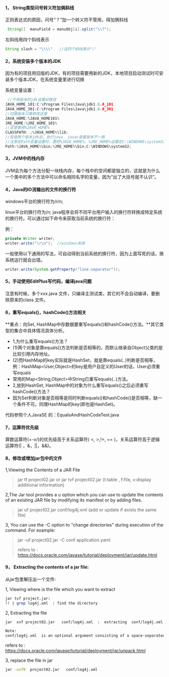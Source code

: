 #### 1， String类型问号转义符加俩斜线

正则表达式的原因，问号“？”加一个转义符不管用，得加俩斜线

```java
 String[]  manuField = manuObj[i].split("\\?");
```

左斜线用四个斜线表示

```java
String slash = "\\\\"   //这四个斜线表示"\"
```

#### 2，系统安装多个版本的JDK

因为有的项目用旧版的JDK，有的项目需要用新的JDK，本地项目启动测试时可安装多个版本JDK，在系统变量里进行切换

系统变量设置：

```C
 //不用版本的jdk设置好路径
JAVA_HOME_101:C:\Program Files\Java\jdk1.8.0_101 
JAVA_HOME_301:C:\Program Files\Java\jdk1.8.0_301    
//切换版本只需修改这里
JAVA_HOME:%JAVA_HOME101%    
JRE_HOME:%JRE_HOME_101%
//这里要用%JAVA_HOME%    
CLASSPATH:.;%JAVA_HOME%\lib;
//安装两个版本jdk后，执行java  javac查看版本不一致
//注意在Path变量设置时，要把%JAVA_HOME%，%JRE_HOME%设置在C:\WINDOWS\system32之前，因为Dos窗口找javac 或 java命令时从当前目录开始找，然后再从Path变量的参数中从上向下开始找，而jre安装时会把java.exe默认安装到C:\WINDOWS\system32一份，这就导致虽然在JRE_HOME中设置好了，但是还是会执行system32下的命令
Path:%JAVA_HOME%\bin;%JRE_HOME%\bin;C:\WINDOWS\system32; 

```

#### 3，JVM中的栈内存

JVM会为每个方法分配一块栈内存，每个栈中的空间都是独立的，这就是为什么一个类中的多个方法中可以命名相同名字的变量，因为“出了大括号就不认识”。

#### 4，Java的IO流输出的文件的换行符

windows平台的换行符为/r/n;

linux平台的换行符为/n;
java程序会将不同平台用户输入的换行符转换成特定系统的换行符。可以通过如下命令来获取当前系统的换行符：

例：

```java
private Writer writer;
writer.write("\r\n");  //windows系统
```

一般使用以下通用的写法，可自动得到当前系统的换行符，因为上面写死的话，换系统运行就会出错。

```java
writer.write(System.getProperty("line.separator"));
```

#### 5，手动使用EditPlus写代码，编译java问题

注意有时候，多个xxx.java 文件，只编译主测试类，其它的不会自动编译，要删除原来的class 文件。

#### 6，重写equals()，hashCode()方法相关

**重点：向Set, HashMap中存数据要重写equals()和hashCode()方法。**其它类型的集合中具体情况具体分析。

* 1,为什么重写equals()方法？
* (1)两个对象是靠equals()方法判断是否相等的，而默认继承自Object父类的是比较引用内存地址。
* (2)而HashMap的key实际就是HashSet，就是靠equals(..)判断是否相等，例：HashMap<User,Object>的key是用户自定义的User的话，User必须重写equals
* 常用的Map<String,Object>中String已重写equals(..)方法。
* 2,放到HashSet, HashMap中的对象为什么重写equals()之后必须重写 hashCode()方法？
* 因为Set判断对象是否相等是同时判断equals()和hashCode()是否相等，缺一个条件不可。同理HashMap的key(即也是HashSet)。

代码参照个人JavaSE 的：EqualsAndHashCodeTest.java

#### 7，运算符优先级

算数运算符(+-x/)的优先级高于关系运算符( <, >,!=, == )，关系运算符高于逻辑运算符(| ，&，||，&&)。

#### 8，修改或增加jar包中的文件

1,Viewing the Contents of a JAR File

> jar tf project02.jar   or jar tvf project02.jar (t:table , f:file, v:display additional information)

2,The Jar tool provides a u option which you can use to update the contents of an existing JAR file by modifying its manifest or by adding files.

> jar uf project02.jar conf/log4j.xml    (add or update if exists the same file)

3, You can use the -C option to "change directories" during execution of the command. For example:

> jar -uf project02.jar -C conf application.yaml
>
> refers to : https://docs.oracle.com/javase/tutorial/deployment/jar/update.html



#### 9， Extracting the contents of a jar file:

从jar包里解压出一个文件:

1, Viewing where is the file which you want to extract

```bash
jar tvf project.jar:  
!! | grep log4j.xml  : find the directory
```

2, Extracting the file

```bash
jar  xvf project02.jar   conf/log4j.xml  :  extracting  conf/log4j.xml from project02.jar
```

```txt
Note:
conf/log4j.xml  is an optional argument consisting of a space-separated list of the files to be extracted from the archive. If this argument is not present, the Jar tool will extract all the files in the archive.
```

refers to : https://docs.oracle.com/javase/tutorial/deployment/jar/unpack.html

3, replace the file in jar

```bash
jar -uvf0  project02.jar   conf/log4j.xml 
```





